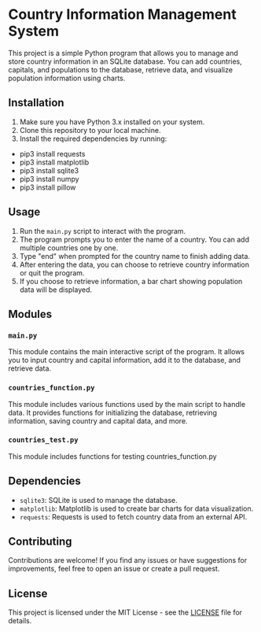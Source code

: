 # Country Information Management System

This project is a simple Python program that allows you to manage and store country information in an SQLite database. You can add countries, capitals, and populations to the database, retrieve data, and visualize population information using charts.

## Installation

1. Make sure you have Python 3.x installed on your system.
2. Clone this repository to your local machine.
3. Install the required dependencies by running:
- pip3 install requests
- pip3 install matplotlib
- pip3 install sqlite3
- pip3 install numpy
- pip3 install pillow


## Usage

1. Run the `main.py` script to interact with the program.
2. The program prompts you to enter the name of a country. You can add multiple countries one by one.
3. Type "end" when prompted for the country name to finish adding data.
4. After entering the data, you can choose to retrieve country information or quit the program.
5. If you choose to retrieve information, a bar chart showing population data will be displayed.

## Modules

### `main.py`

This module contains the main interactive script of the program. It allows you to input country and capital information, add it to the database, and retrieve data.

### `countries_function.py`

This module includes various functions used by the main script to handle data. It provides functions for initializing the database, retrieving information, saving country and capital data, and more.

### `countries_test.py`

This module includes functions for testing countries_function.py

## Dependencies

- `sqlite3`: SQLite is used to manage the database.
- `matplotlib`: Matplotlib is used to create bar charts for data visualization.
- `requests`: Requests is used to fetch country data from an external API.

## Contributing

Contributions are welcome! If you find any issues or have suggestions for improvements, feel free to open an issue or create a pull request.

## License

This project is licensed under the MIT License - see the [LICENSE](LICENSE) file for details.
